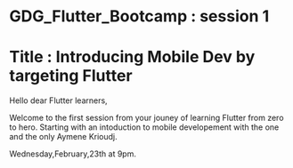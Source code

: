 # GDG_Flutter_Bootcamp : session 1

# Title : Introducing Mobile Dev by targeting Flutter

Hello dear Flutter learners, 

Welcome to the first session from your jouney of learning Flutter from zero to hero.
Starting with an intoduction to mobile developement with the one and the only Aymene Krioudj.

Wednesday,February,23th at 9pm. 
